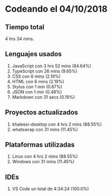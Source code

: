 # Codeando el 04/10/2018

## Tiempo total
4 hrs 34 mins.

## Lenguajes usados
1. JavaScript con 3 hrs 52 mins (84.64%)
1. TypeScript con 26 mins (9.65%)
1. CSS con 6 mins (2.19%)
1. HTML con 6 mins (2.19%)
1. Stylus con 1 min (0.67%)
1. JSON con 1 min (0.48%)
1. Markdown con 31 secs (0.19%)

## Proyectos actualizados
1. khaleesi-desktop con 4 hrs 2 mins (88.55%)
1. whatswrap con 31 mins (11.45%)

## Plataformas utilizadas
1. Linux con 4 hrs 2 mins (88.55%)
1. Windows con 31 mins (11.45%)

## IDEs
1. VS Code un total de 4:34:24 (100.0%)
